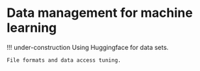 # Data management for machine learning

!!! under-construction
    Using Huggingface for data sets.

    File formats and data access tuning.

